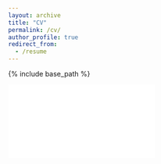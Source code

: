 ```yaml
---
layout: archive
title: "CV"
permalink: /cv/
author_profile: true
redirect_from:
  - /resume
---
```


{% include base_path %}

<embed src="files/research_cv.pdf" type="application/pdf"></embed>

